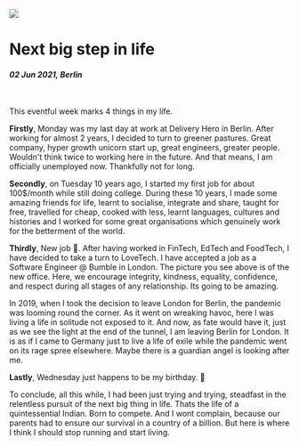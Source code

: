<img class="img img--grow img--left" loading="lazy" src='/posts/blog/bumble.jpg' />

# Next big step in life

#### _02 Jun 2021, Berlin_

&nbsp;

This eventful week marks 4 things in my life.

**Firstly**, Monday was my last day at work at Delivery Hero in Berlin. After
working for almost 2 years, I decided to turn to greener pastures. Great
company, hyper growth unicorn start up, great engineers, greater people.
Wouldn't think twice to working here in the future. And that means, I am
officially unemployed now. Thankfully not for long.

**Secondly**, on Tuesday 10 years ago, I started my first job for about
100$/month while still doing college. During these 10 years, I made some amazing
friends for life, learnt to socialise, integrate and share, taught for free,
travelled for cheap, cooked with less, learnt languages, cultures and histories
and I worked for some great organisations which genuinely work for the
betterment of the world.

**Thirdly**, New job 🎉. After having worked in FinTech, EdTech and FoodTech, I
have decided to take a turn to LoveTech. I have accepted a job as a Software
Engineer @ Bumble in London. The picture you see above is of the new office.
Here, we encourage integrity, kindness, equality, confidence, and respect during
all stages of any relationship. Its going to be amazing.

In 2019, when I took the decision to leave London for Berlin, the pandemic was
looming round the corner. As it went on wreaking havoc, here I was living a life
in solitude not exposed to it. And now, as fate would have it, just as we see
the light at the end of the tunnel, I am leaving Berlin for London. It is as if
I came to Germany just to live a life of exile while the pandemic went on its
rage spree elsewhere. Maybe there is a guardian angel is looking after me.

**Lastly**, Wednesday just happens to be my birthday. 🥳

To conclude, all this while, I had been just trying and trying, steadfast in the
relentless pursuit of the next big thing in life. Thats the life of a
quintessential Indian. Born to compete. And I wont complain, because our parents
had to ensure our survival in a country of a billion. But here is where I think
I should stop running and start living.
